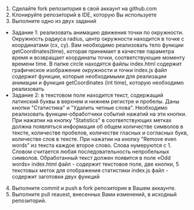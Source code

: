 1.	Сделайте fork репозитория в свой аккаунт на github.com
2.	Клонируйте репозиторий в IDE, которую Вы используете
3.	Выполните одно из двух заданий
* Задание 1: реализовать анимацию движения точки по окружности. Окружность радиуса radius, центр окружности находится в точке с координатами (cx, cy).
Вам необходимо реализовать тело функции getCoordinates(time), которая принимает в качестве параметра время и возвращает координаты точки, соответствующие моменту времени time.
В папке circle находятся файлы
index.html содержит графическое изображение окружности и точки
index.js файл содержит функции, которые необходимыми для реализации анимации и функция getCoordinates (int time), которую необходимо реализовать
* Задание 2: в текстовом поле находится текст, содержащий латинский буквы в верхнем и нижнем регистре и пробелы. Даны кнопки "Статистика" и "Удалить четные слова". Необходимо реализовать функции-обработчики событий нажатий на эти кнопки.
При нажатии на кнопку "Statistics" в соответствующих метках должна появляться информация об общем количестве символов в тексте, количестве пробелов, количестве гласных и согласных букв, количестве слов в тексте.
При нажатии на кнопку "Remove even words" из текста каждое второе слово. Слова нумеруются с 1. Словом считается любая последовательность непробельных символов. Обработанный текст должен появится в поле «Odd words»
index.html файл - содержит текстовое поле, две кнопки, 5 текстовых меток для отображения статистики
index.js файл - содержит заготовки двух функций
4.	Выполните commit и push в fork репозитория в Вашем аккаунте.
5.	Выполните pull reauest, внесенных Вами изменений, в исходный репозиторий.
